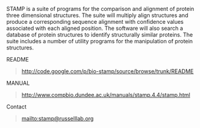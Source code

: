STAMP is a suite of programs for the comparison and alignment of protein three dimensional structures.  The suite will multiply align structures and produce a corresponding sequence alignment with confidence values associated with each aligned position.  The software will also search a database of protein structures to identify structurally similar proteins.  The suite includes a number of utility programs for the manipulation of protein structures.

README
> http://code.google.com/p/bio-stamp/source/browse/trunk/README

MANUAL
> http://www.compbio.dundee.ac.uk/manuals/stamp.4.4/stamp.html

Contact

> [mailto:stamp@russelllab.org](mailto:stamp@russelllab.org)